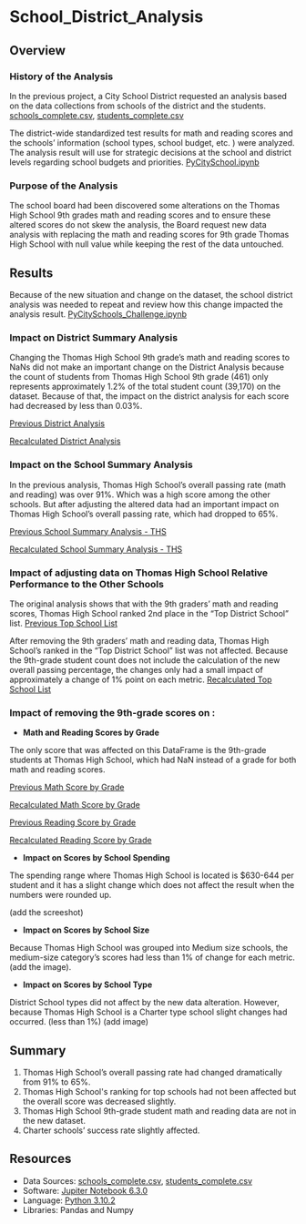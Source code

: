 # School_District_Analysis

## Overview 

### History of the Analysis

In the previous project, a City School District requested an analysis based on the data collections from schools of the district and the students. 
        [schools_complete.csv](https://github.com/duygusimsek/School_District_Analysis/blob/main/Resources/schools_complete.csv), 
        [students_complete.csv](https://github.com/duygusimsek/School_District_Analysis/blob/main/Resources/students_complete.csv)

The district-wide standardized test results for math and reading scores and the schools’ information (school types, school budget, etc. ) were analyzed. The analysis result will use for strategic decisions at the school and district levels regarding school budgets and priorities. 
[PyCitySchool.ipynb](https://github.com/duygusimsek/School_District_Analysis/blob/main/PyCitySchools.ipynb)

### Purpose of the Analysis

The school board had been discovered some alterations on the Thomas High School 9th grades math and reading scores and to ensure these altered scores do not skew the analysis, the Board request new data analysis with replacing the math and reading scores for 9th grade Thomas High School with null value while keeping the rest of the data untouched. 

## Results

Because of the new situation and change on the dataset, the school district analysis was needed to repeat and review how this change impacted the analysis result. [PyCitySchools_Challenge.ipynb](https://github.com/duygusimsek/School_District_Analysis/blob/main/PyCitySchools_Challenge.ipynb)

### Impact on District Summary Analysis

Changing the Thomas High School 9th grade’s math and reading scores to NaNs did not make an important change on the District Analysis because the count of students from  Thomas High School 9th grade (461) only represents approximately 1.2% of the total student count (39,170) on the dataset. Because of that, the impact on the district analysis for each score had decreased by less than 0.03%. 

[Previous District Analysis](https://github.com/duygusimsek/School_District_Analysis/blob/main/Screenshots/district_summary_originaln.png)

[Recalculated District Analysis](https://github.com/duygusimsek/School_District_Analysis/blob/main/Screenshots/district_summary_with_NaNs.png)

### Impact on the School Summary Analysis

In the previous analysis, Thomas High School’s overall passing rate (math and reading) was over 91%.  Which was a high score among the other schools. But after adjusting the altered data had an important impact on Thomas High School’s overall passing rate, which had dropped to 65%.  

[Previous School Summary Analysis - THS ](https://github.com/duygusimsek/School_District_Analysis/blob/main/Screenshots/THS_school_summary_original.png)

[Recalculated School Summary Analysis - THS](https://github.com/duygusimsek/School_District_Analysis/blob/main/Screenshots/THS_school_summary_recalculated.png)

### Impact of adjusting data on Thomas High School Relative Performance to the Other Schools

The original analysis shows that with the 9th graders’ math and reading scores, Thomas High School ranked 2nd place in the “Top District School” list.   [Previous Top School List](https://github.com/duygusimsek/School_District_Analysis/blob/main/Screenshots/Original_top_schools.png)

After removing the 9th graders’ math and reading data, Thomas High School’s ranked in the “Top District School” list was not affected. Because the 9th-grade student count does not include the calculation of the new overall passing percentage, the changes only had a small impact of approximately a change of 1% point on each metric. [Recalculated Top School List](https://github.com/duygusimsek/School_District_Analysis/blob/main/Screenshots/Recalculated_top_schools.png)

### Impact of removing the 9th-grade scores on :

- **Math and Reading Scores by Grade**

The only score that was affected on this DataFrame is the  9th-grade students at Thomas High School, which had  NaN instead of a grade for both math and reading scores.

[Previous Math Score by Grade](https://github.com/duygusimsek/School_District_Analysis/blob/main/Screenshots/Original_math_score_by_grades.png)

[Recalculated Math Score by Grade](https://github.com/duygusimsek/School_District_Analysis/blob/main/Screenshots/new_math_score_by_grades.png)

[Previous Reading Score by Grade](https://github.com/duygusimsek/School_District_Analysis/blob/main/Screenshots/Original_reading_score_by_grades.png)

[Recalculated Reading Score by Grade](https://github.com/duygusimsek/School_District_Analysis/blob/main/Screenshots/new_reading%20score_by_grades.png)

- **Impact on Scores by School Spending**

The spending range where Thomas High School is located is $630-644 per student and it has a slight change which does not affect the result when the numbers were rounded up. 

(add the screeshot)

- **Impact on Scores by School Size**

Because Thomas High School was grouped into Medium size schools, the medium-size category’s scores had less than 1% of change for each metric. (add the image). 

- **Impact on Scores by School Type**

District School types did not affect by the new data alteration. However,  because Thomas High School is a Charter type school slight changes had occurred. (less than 1%) (add image)

## Summary

1. Thomas High School’s overall passing rate had changed dramatically from 91% to 65%.
2. Thomas High School's ranking for top schools had not been affected but the overall score was decreased slightly. 
3. Thomas High School 9th-grade student math and reading data are not in the new dataset. 
4. Charter schools’ success rate slightly affected.

## Resources 
* Data Sources: 
        [schools_complete.csv](https://github.com/duygusimsek/School_District_Analysis/blob/main/Resources/schools_complete.csv), 
        [students_complete.csv](https://github.com/duygusimsek/School_District_Analysis/blob/main/Resources/students_complete.csv)
* Software: [Jupiter Notebook 6.3.0](https://jupyter.org/)
* Language: [Python 3.10.2](https://www.python.org/downloads)
* Libraries: Pandas and Numpy

